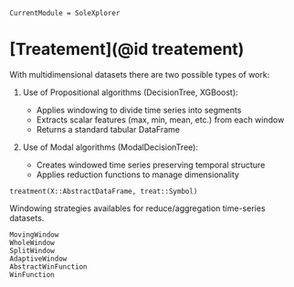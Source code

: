 ```@meta
CurrentModule = SoleXplorer
```

# [Treatement](@id treatement)
With multidimensional datasets there are two possible types of work:

1. Use of Propositional algorithms (DecisionTree, XGBoost):
   - Applies windowing to divide time series into segments
   - Extracts scalar features (max, min, mean, etc.) from each window
   - Returns a standard tabular DataFrame

2. Use of Modal algorithms (ModalDecisionTree):
   - Creates windowed time series preserving temporal structure
   - Applies reduction functions to manage dimensionality

```@docs
treatment(X::AbstractDataFrame, treat::Symbol)
```

Windowing strategies availables for reduce/aggregation time-series datasets.

```@docs
MovingWindow
WholeWindow
SplitWindow
AdaptiveWindow
AbstractWinFunction
WinFunction
```